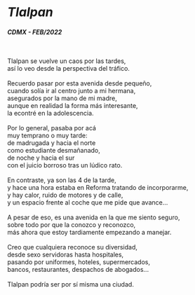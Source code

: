 # *Tlalpan* 
#### *CDMX - FEB/2022*
  
</br>

Tlalpan se vuelve un caos por las tardes,  
así lo veo desde la perspectiva del tráfico.  
</br>
Recuerdo pasar por esta avenida desde pequeño,  
cuando solía ir al centro junto a mi hermana,  
asegurados por la mano de mi madre,  
aunque en realidad la forma más interesante,  
la econtré en la adolescencia.  
</br>
Por lo general, pasaba por acá  
muy temprano o muy tarde:  
de madrugada y hacia el norte   
como estudiante desmañanado,  
de noche y hacia el sur  
con el juicio borroso tras un lúdico rato.  
</br>
En contraste, ya son las 4 de la tarde,  
y hace una hora estaba en Reforma tratando de incorporarme,  
y hay calor, ruido de motores y de calle,  
y un espacio frente al coche que me pide que avance...  
</br>
A pesar de eso, es una avenida en la que me siento seguro,  
sobre todo por que la conozco y reconozco,  
más ahora que estoy tardiamente empezando a manejar.  
</br>
Creo que cualquiera reconoce su diversidad,  
desde sexo servidoras hasta hospitales,  
pasando por uniformes, hoteles, supermercados,  
bancos, restaurantes, despachos de abogados...  
</br>
Tlalpan podría ser por sí misma una ciudad.  
